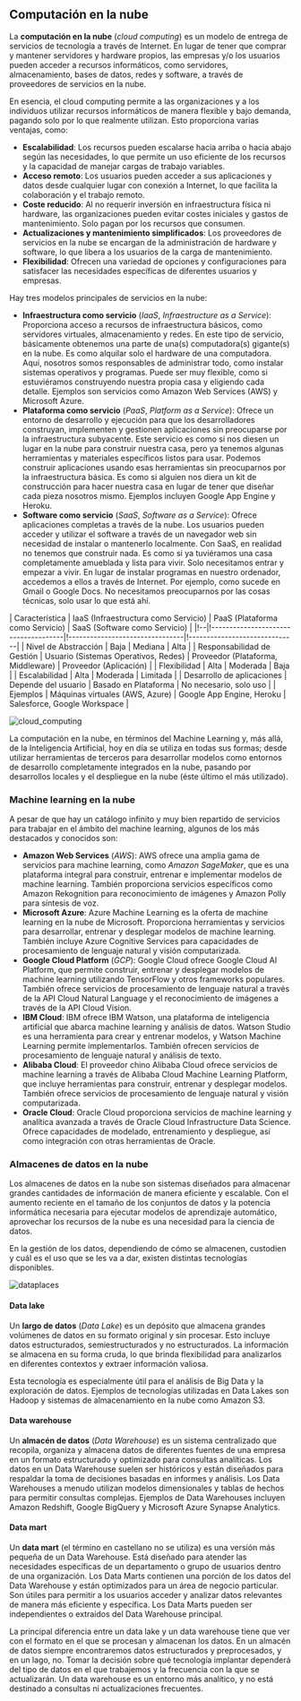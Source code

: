 ## Computación en la nube

La **computación en la nube** (*cloud computing*) es un modelo de entrega de servicios de tecnología a través de Internet. En lugar de tener que comprar y mantener servidores y hardware propios, las empresas y/o los usuarios pueden acceder a recursos informáticos, como servidores, almacenamiento, bases de datos, redes y software, a través de proveedores de servicios en la nube.

En esencia, el cloud computing permite a las organizaciones y a los individuos utilizar recursos informáticos de manera flexible y bajo demanda, pagando solo por lo que realmente utilizan. Esto proporciona varias ventajas, como:

- **Escalabilidad**: Los recursos pueden escalarse hacia arriba o hacia abajo según las necesidades, lo que permite un uso eficiente de los recursos y la capacidad de manejar cargas de trabajo variables.
- **Acceso remoto**: Los usuarios pueden acceder a sus aplicaciones y datos desde cualquier lugar con conexión a Internet, lo que facilita la colaboración y el trabajo remoto.
- **Coste reducido**: Al no requerir inversión en infraestructura física ni hardware, las organizaciones pueden evitar costes iniciales y gastos de mantenimiento. Solo pagan por los recursos que consumen.
- **Actualizaciones y mantenimiento simplificados**: Los proveedores de servicios en la nube se encargan de la administración de hardware y software, lo que libera a los usuarios de la carga de mantenimiento.
- **Flexibilidad**: Ofrecen una variedad de opciones y configuraciones para satisfacer las necesidades específicas de diferentes usuarios y empresas.

Hay tres modelos principales de servicios en la nube:

- **Infraestructura como servicio** (*IaaS*, *Infraestructure as a Service*): Proporciona acceso a recursos de infraestructura básicos, como servidores virtuales, almacenamiento y redes. En este tipo de servicio, básicamente obtenemos una parte de una(s) computadora(s) gigante(s) en la nube. Es como alquilar solo el hardware de una computadora. Aquí, nosotros somos responsables de administrar todo, como instalar sistemas operativos y programas. Puede ser muy flexible, como si estuviéramos construyendo nuestra propia casa y eligiendo cada detalle. Ejemplos son servicios como Amazon Web Services (AWS) y Microsoft Azure.
- **Plataforma como servicio** (*PaaS*, *Platform as a Service*): Ofrece un entorno de desarrollo y ejecución para que los desarrolladores construyan, implementen y gestionen aplicaciones sin preocuparse por la infraestructura subyacente. Este servicio es como si nos diesen un lugar en la nube para construir nuestra casa, pero ya tenemos algunas herramientas y materiales específicos listos para usar. Podemos construir aplicaciones usando esas herramientas sin preocuparnos por la infraestructura básica. Es como si alguien nos diera un kit de construcción para hacer nuestra casa en lugar de tener que diseñar cada pieza nosotros mismo. Ejemplos incluyen Google App Engine y Heroku.
- **Software como servicio** (*SaaS*, *Software as a Service*): Ofrece aplicaciones completas a través de la nube. Los usuarios pueden acceder y utilizar el software a través de un navegador web sin necesidad de instalar o mantenerlo localmente. Con SaaS, en realidad no tenemos que construir nada. Es como si ya tuviéramos una casa completamente amueblada y lista para vivir. Solo necesitamos entrar y empezar a vivir. En lugar de instalar programas en nuestro ordenador, accedemos a ellos a través de Internet. Por ejemplo, como sucede en Gmail o Google Docs. No necesitamos preocuparnos por las cosas técnicas, solo usar lo que está ahí.

| Característica | IaaS (Infraestructura como Servicio) | PaaS (Plataforma como Servicio) | SaaS (Software como Servicio) |
|!--|!-------------------------------------|!--------------------------------|!------------------------------|
| Nivel de Abstracción | Baja | Mediana | Alta |
| Responsabilidad de Gestión | Usuario (Sistemas Operativos, Redes) | Proveedor (Plataforma, Middleware) | Proveedor (Aplicación) |
| Flexibilidad | Alta | Moderada | Baja |
| Escalabilidad | Alta | Moderada | Limitada |
| Desarrollo de aplicaciones | Depende del usuario | Basado en Plataforma | No necesario, solo uso |
| Ejemplos | Máquinas virtuales (AWS, Azure) | Google App Engine, Heroku | Salesforce, Google Workspace |

![cloud_computing](https://github.com/4GeeksAcademy/machine-learning-content/blob/master/assets/cloud_computing.jpg?raw=true)

La computación en la nube, en términos del Machine Learning y, más allá, de la Inteligencia Artificial, hoy en día se utiliza en todas sus formas; desde utilizar herramientas de terceros para desarrollar modelos como entornos de desarrollo completamente integrados en la nube, pasando por desarrollos locales y el despliegue en la nube (éste último el más utilizado).

### Machine learning en la nube

A pesar de que hay un catálogo infinito y muy bien repartido de servicios para trabajar en el ámbito del machine learning, algunos de los más destacados y conocidos son:

- **Amazon Web Services** (*AWS*): AWS ofrece una amplia gama de servicios para machine learning, como *Amazon SageMaker*, que es una plataforma integral para construir, entrenar e implementar modelos de machine learning. También proporciona servicios específicos como Amazon Rekognition para reconocimiento de imágenes y Amazon Polly para síntesis de voz.
- **Microsoft Azure**: Azure Machine Learning es la oferta de machine learning en la nube de Microsoft. Proporciona herramientas y servicios para desarrollar, entrenar y desplegar modelos de machine learning. También incluye Azure Cognitive Services para capacidades de procesamiento de lenguaje natural y visión computarizada.
- **Google Cloud Platform** (*GCP*): Google Cloud ofrece Google Cloud AI Platform, que permite construir, entrenar y desplegar modelos de machine learning utilizando TensorFlow y otros frameworks populares. También ofrece servicios de procesamiento de lenguaje natural a través de la API Cloud Natural Language y el reconocimiento de imágenes a través de la API Cloud Vision.
- **IBM Cloud**: IBM ofrece IBM Watson, una plataforma de inteligencia artificial que abarca machine learning y análisis de datos. Watson Studio es una herramienta para crear y entrenar modelos, y Watson Machine Learning permite implementarlos. También ofrecen servicios de procesamiento de lenguaje natural y análisis de texto.
- **Alibaba Cloud**: El proveedor chino Alibaba Cloud ofrece servicios de machine learning a través de Alibaba Cloud Machine Learning Platform, que incluye herramientas para construir, entrenar y desplegar modelos. También ofrece servicios de procesamiento de lenguaje natural y visión computarizada.
- **Oracle Cloud**: Oracle Cloud proporciona servicios de machine learning y analítica avanzada a través de Oracle Cloud Infrastructure Data Science. Ofrece capacidades de modelado, entrenamiento y despliegue, así como integración con otras herramientas de Oracle.

### Almacenes de datos en la nube

Los almacenes de datos en la nube son sistemas diseñados para almacenar grandes cantidades de información de manera eficiente y escalable. Con el aumento reciente en el tamaño de los conjuntos de datos y la potencia informática necesaria para ejecutar modelos de aprendizaje automático, aprovechar los recursos de la nube es una necesidad para la ciencia de datos.

En la gestión de los datos, dependiendo de cómo se almacenen, custodien y cuál es el uso que se les va a dar, existen distintas tecnologías disponibles.

![dataplaces](https://github.com/4GeeksAcademy/machine-learning-content/blob/master/assets/dataplaces.png?raw=true)

#### Data lake

Un **largo de datos** (*Data Lake*) es un depósito que almacena grandes volúmenes de datos en su formato original y sin procesar. Esto incluye datos estructurados, semiestructurados y no estructurados. La información se almacena en su forma cruda, lo que brinda flexibilidad para analizarlos en diferentes contextos y extraer información valiosa.

Esta tecnología es especialmente útil para el análisis de Big Data y la exploración de datos. Ejemplos de tecnologías utilizadas en Data Lakes son Hadoop y sistemas de almacenamiento en la nube como Amazon S3.

#### Data warehouse

Un **almacén de datos** (*Data Warehouse*) es un sistema centralizado que recopila, organiza y almacena datos de diferentes fuentes de una empresa en un formato estructurado y optimizado para consultas analíticas. Los datos en un Data Warehouse suelen ser históricos y están diseñados para respaldar la toma de decisiones basadas en informes y análisis. Los Data Warehouses a menudo utilizan modelos dimensionales y tablas de hechos para permitir consultas complejas. Ejemplos de Data Warehouses incluyen Amazon Redshift, Google BigQuery y Microsoft Azure Synapse Analytics.

#### Data mart

Un **data mart** (el término en castellano no se utiliza) es una versión más pequeña de un Data Warehouse. Está diseñado para atender las necesidades específicas de un departamento o grupo de usuarios dentro de una organización. Los Data Marts contienen una porción de los datos del Data Warehouse y están optimizados para un área de negocio particular. Son útiles para permitir a los usuarios acceder y analizar datos relevantes de manera más eficiente y específica. Los Data Marts pueden ser independientes o extraídos del Data Warehouse principal.

La principal diferencia entre un data lake y un data warehouse tiene que ver con el formato en el que se procesan y almacenan los datos. En un almacén de datos siempre encontraremos datos estructurados y preprocesados, y en un lago, no. Tomar la decisión sobre qué tecnología implantar dependerá del tipo de datos en el que trabajemos y la frecuencia con la que se actualizarán. Un data warehouse es un entorno más analítico, y no está destinado a consultas ni actualizaciones frecuentes.